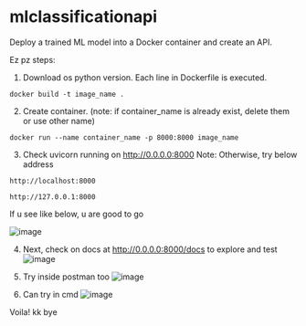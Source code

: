 # mlclassificationapi
Deploy a trained ML model into a Docker container and create an API. 

Ez pz steps:

1. Download os python version. Each line in Dockerfile is executed.
```
docker build -t image_name .
```
2. Create container. (note: if container_name is already exist, delete them or use other name)
```
docker run --name container_name -p 8000:8000 image_name
```
3. Check uvicorn running on http://0.0.0.0:8000
Note: Otherwise, try below address
```
http://localhost:8000
```
```
http://127.0.0.1:8000
```
If u see like below, u are good to go

![image](https://github.com/user-attachments/assets/e7f084aa-3299-47a2-b91a-713f0e795aa1)

4. Next, check on docs at  http://0.0.0.0:8000/docs to explore and test
   ![image](https://github.com/user-attachments/assets/2bb37462-1e7e-4b55-8a03-5e355e5cf1c2)


6. Try inside postman too
   ![image](https://github.com/user-attachments/assets/78216278-445c-43fb-8f82-904dcde9b212)

7. Can try in cmd
   ![image](https://github.com/user-attachments/assets/37d123b0-952d-4605-b585-78b0471636f5)


Voila! kk bye
